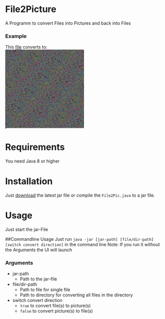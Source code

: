 # File2Picture
A Programm to convert Files into Pictures and back into Files

### Example
This [file](https://github.com/Swaggeroo/File2Picture/blob/master/doc/example.txt) converts to:<br>
<img src="doc/outputPictures/example.txt.png" alt="after" width="50%" height="auto"/>

# Requirements
You need Java 8 or higher

# Installation
Just [download](https://github.com/Swaggeroo/File2Picture/releases/latest) the latest jar file or compile the `File2Pic.java` to a jar file.

# Usage
Just start the jar-File

##Commandline Usage
Just run `java -jar [jar-path] [file/dir-path] [switch convert direction]` in the command line
Note: If you run it without the Arguments the UI will launch
### Arguments
- jar-path
  - Path to the jar-file
- file/dir-path
  - Path to file for single file
  - Path to directory for converting all files in the directory
- switch convert direction
  - `true` to convert file(s) to picture(s)
  - `false` to convert picture(s) to file(s)
